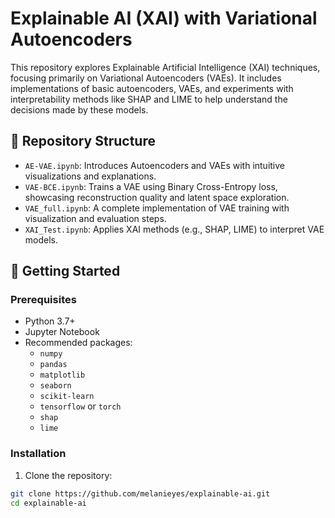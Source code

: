 # Explainable AI (XAI) with Variational Autoencoders

This repository explores Explainable Artificial Intelligence (XAI) techniques, focusing primarily on Variational Autoencoders (VAEs). It includes implementations of basic autoencoders, VAEs, and experiments with interpretability methods like SHAP and LIME to help understand the decisions made by these models.

## 📁 Repository Structure

- `AE-VAE.ipynb`: Introduces Autoencoders and VAEs with intuitive visualizations and explanations.
- `VAE-BCE.ipynb`: Trains a VAE using Binary Cross-Entropy loss, showcasing reconstruction quality and latent space exploration.
- `VAE_full.ipynb`: A complete implementation of VAE training with visualization and evaluation steps.
- `XAI_Test.ipynb`: Applies XAI methods (e.g., SHAP, LIME) to interpret VAE models.

## 🚀 Getting Started

### Prerequisites

- Python 3.7+
- Jupyter Notebook
- Recommended packages:
  - `numpy`
  - `pandas`
  - `matplotlib`
  - `seaborn`
  - `scikit-learn`
  - `tensorflow` or `torch`
  - `shap`
  - `lime`

### Installation

1. Clone the repository:

```bash
git clone https://github.com/melanieyes/explainable-ai.git
cd explainable-ai
